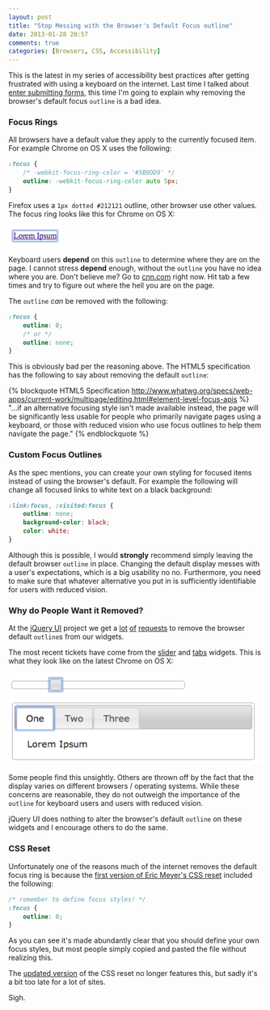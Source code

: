```yaml
---
layout: post
title: "Stop Messing with the Browser's Default Focus outline"
date: 2013-01-28 20:57
comments: true
categories: [Browsers, CSS, Accessibility]
---
```


This is the latest in my series of accessibility best practices after getting frustrated with using a keyboard on the internet.  Last time I talked about [enter submitting forms](/2013/01/01/enter-should-submit-forms-stop-messing-with-that/), this time I'm going to explain why removing the browser's default focus `outline` is a bad idea.

### Focus Rings

All browsers have a default value they apply to the currently focused item.  For example Chrome on OS X uses the following:

``` css
:focus {
    /* -webkit-focus-ring-color = '#5B9DD9' */
    outline: -webkit-focus-ring-color auto 5px;
}
```

Firefox uses a `1px dotted #212121` outline, other browser use other values.  The focus ring looks like this for Chrome on OS X:

![Default Focus Ring in Chrome on OS X](/images/posts/2013-01-28/default.png "Default Focus Ring in Chrome on OS X")

Keyboard users **depend** on this `outline` to determine where they are on the page.  I cannot stress **depend** enough, without the `outline` you have no idea where you are.  Don't believe me?  Go to [cnn.com](http://www.cnn.com) right now.  Hit tab a few times and try to figure out where the hell you are on the page.

The `outline` *can* be removed with the following:

``` css
:focus {
    outline: 0;
    /* or */
    outline: none;
}
```

This is obviously bad per the reasoning above.  The HTML5 specification has the following to say about removing the default `outline`:

{% blockquote HTML5 Specification http://www.whatwg.org/specs/web-apps/current-work/multipage/editing.html#element-level-focus-apis %}
"...if an alternative focusing style isn't made available instead, the page will be significantly less usable for people who primarily navigate pages using a keyboard, or those with reduced vision who use focus outlines to help them navigate the page."
{% endblockquote %}

### Custom Focus Outlines

As the spec mentions, you can create your own styling for focused items instead of using the browser's default.  For example the following will change all focused links to white text on a black background:

``` css
:link:focus, :visited:focus {
    outline: none;
    background-color: black;
    color: white;
}
```

Although this is possible, I would **strongly** recommend simply leaving the default browser `outline` in place.  Changing the default display messes with a user's expectations, which is a big usability no no.  Furthermore, you need to make sure that whatever alternative you put in is sufficiently identifiable for users with reduced vision.

### Why do People Want it Removed?

At the [jQuery UI](http://jqueryui.com) project we get a [lot](https://github.com/jquery/jquery-ui/pull/898) [of](http://bugs.jqueryui.com/ticket/8959) [requests](http://bugs.jqueryui.com/ticket/6146) to remove the browser default `outline`s from our widgets.

  The most recent tickets have come from the [slider](http://jqueryui.com/slider) and [tabs](http://jqueryui.com/tabs) widgets.  This is what they look like on the latest Chrome on OS X:

![Focus ring on jQuery UI slider](/images/posts/2013-01-28/slider.png "Focus ring on jQuery UI slider")
![Focus ring on jQuery UI tabs](/images/posts/2013-01-28/tabs.png "Focus ring on jQuery UI tabs")

Some people find this unsightly.  Others are thrown off by the fact that the display varies on different browsers / operating systems.  While these concerns are reasonable, they do not outweigh the importance of the `outline` for keyboard users and users with reduced vision.

jQuery UI does nothing to alter the browser's default `outline` on these widgets and I encourage others to do the same.

### CSS Reset

Unfortunately one of the reasons much of the internet removes the default focus ring is because the [first version of Eric Meyer's CSS reset](http://meyerweb.com/eric/tools/css/reset/reset200802.css) included the following:

``` css
/* remember to define focus styles! */
:focus {
    outline: 0;
}
```

As you can see it's made abundantly clear that you should define your own focus styles, but most people simply copied and pasted the file without realizing this.

The [updated version](http://meyerweb.com/eric/tools/css/reset/index.html) of the CSS reset no longer features this, but sadly it's a bit too late for a lot of sites.

Sigh.